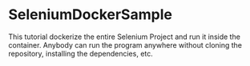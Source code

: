# SeleniumDockerSample
This tutorial dockerize the entire Selenium Project and run it inside the container. Anybody can run the program anywhere without cloning the repository, installing the dependencies, etc.
